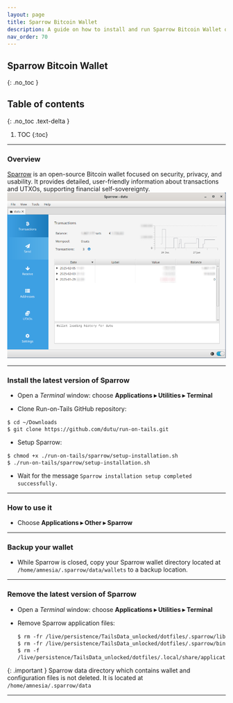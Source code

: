 ```yaml
---
layout: page
title: Sparrow Bitcoin Wallet
description: A guide on how to install and run Sparrow Bitcoin Wallet on Tails
nav_order: 70
---
```


## Sparrow Bitcoin Wallet
{: .no_toc }

## Table of contents
{: .no_toc .text-delta }

1. TOC
{:toc}


---
### Overview

[Sparrow] is an open-source Bitcoin wallet focused on security, privacy, and usability. It provides detailed, user-friendly information about transactions and UTXOs, supporting financial self-sovereignty. 
![sparrow.png](sparrow.png)

---
### Install the latest version of Sparrow

* Open a _Terminal_ window:  choose **Applications ▸ Utilities ▸ Terminal**

* Clone Run-on-Tails GitHub repository:
```shell
$ cd ~/Downloads
$ git clone https://github.com/dutu/run-on-tails.git
```

* Setup Sparrow:
```shell
$ chmod +x ./run-on-tails/sparrow/setup-installation.sh 
$ ./run-on-tails/sparrow/setup-installation.sh 
```
  * Wait for the message `Sparrow installation setup completed successfully.`

 ---
### How to use it

* Choose **Applications ▸ Other ▸ Sparrow**


---
### Backup your wallet

* While Sparrow is closed, copy your Sparrow wallet directory located at `/home/amnesia/.sparrow/data/wallets` to a backup location.


---
### Remove the latest version of Sparrow

* Open a _Terminal_ window:  choose **Applications ▸ Utilities ▸ Terminal**


* Remove Sparrow application files:
  ```shell
  $ rm -fr /live/persistence/TailsData_unlocked/dotfiles/.sparrow/lib
  $ rm -fr /live/persistence/TailsData_unlocked/dotfiles/.sparrow/bin
  $ rm -f /live/persistence/TailsData_unlocked/dotfiles/.local/share/applications/sparrow.desktop
  ```
  
{: .important }
Sparrow data directory which contains wallet and configuration files is not deleted.
It is located at `/home/amnesia/.sparrow/data`

---
[Sparrow]: https://www.sparrowwallet.com/
